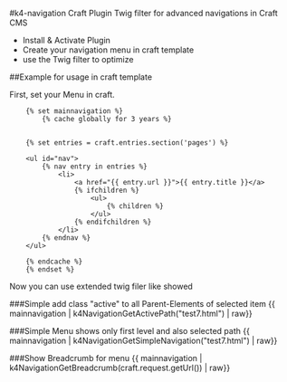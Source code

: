 #k4-navigation Craft Plugin
Twig filter for advanced navigations in Craft CMS

- Install & Activate Plugin
- Create your navigation menu in craft template
- use the Twig filter to optimize


##Example for usage in craft template

First, set your Menu in craft.

        {% set mainnavigation %}
            {% cache globally for 3 years %}


        {% set entries = craft.entries.section('pages') %}

        <ul id="nav">
            {% nav entry in entries %}
                <li>
                    <a href="{{ entry.url }}">{{ entry.title }}</a>
                    {% ifchildren %}
                        <ul>
                            {% children %}
                        </ul>
                    {% endifchildren %}
                </li>
            {% endnav %}
        </ul>

        {% endcache %}
        {% endset %}

Now you can use extended twig filer like showed 

###Simple add class "active" to all Parent-Elements of selected item
            {{ mainnavigation | k4NavigationGetActivePath("test7.html") | raw}} 

###Simple Menu shows only first level and also selected path
        {{ mainnavigation | k4NavigationGetSimpleNavigation("test7.html") | raw}} 

###Show Breadcrumb for menu
        {{ mainnavigation | k4NavigationGetBreadcrumb(craft.request.getUrl()) | raw}} 
